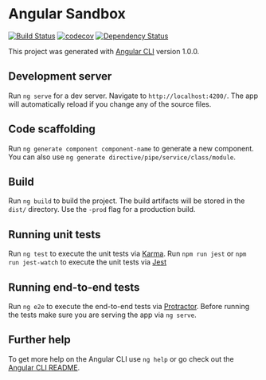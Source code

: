 # Angular Sandbox

[![Build Status](https://travis-ci.org/lucassus/angular-sandbox.svg?branch=master)](https://travis-ci.org/lucassus/angular-sandbox)
[![codecov](https://codecov.io/gh/lucassus/angular-sandbox/branch/master/graph/badge.svg)](https://codecov.io/gh/lucassus/angular-sandbox)
[![Dependency Status](https://gemnasium.com/badges/github.com/lucassus/angular-sandbox.svg)](https://gemnasium.com/github.com/lucassus/angular-sandbox)

This project was generated with [Angular CLI](https://github.com/angular/angular-cli) version 1.0.0.

## Development server

Run `ng serve` for a dev server. Navigate to `http://localhost:4200/`. The app will automatically reload if you change any of the source files.

## Code scaffolding

Run `ng generate component component-name` to generate a new component. You can also use `ng generate directive/pipe/service/class/module`.

## Build

Run `ng build` to build the project. The build artifacts will be stored in the `dist/` directory. Use the `-prod` flag for a production build.

## Running unit tests

Run `ng test` to execute the unit tests via [Karma](https://karma-runner.github.io).
Run `npm run jest` or `npm run jest-watch` to execute the unit tests via [Jest](http://facebook.github.io/jest/)

## Running end-to-end tests

Run `ng e2e` to execute the end-to-end tests via [Protractor](http://www.protractortest.org/).
Before running the tests make sure you are serving the app via `ng serve`.

## Further help

To get more help on the Angular CLI use `ng help` or go check out the [Angular CLI README](https://github.com/angular/angular-cli/blob/master/README.md).
